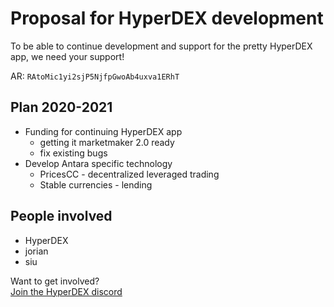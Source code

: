 # Proposal for HyperDEX development

To be able to continue development and support for the pretty HyperDEX app, we need your support!

AR: `RAtoMic1yi2sjP5NjfpGwoAb4uxva1ERhT`

## Plan 2020-2021

- Funding for continuing HyperDEX app
  - getting it marketmaker 2.0 ready
  - fix existing bugs
- Develop Antara specific technology
  - PricesCC - decentralized leveraged trading
  - Stable currencies - lending

## People involved
- HyperDEX
- jorian
- siu

Want to get involved?  
[Join the HyperDEX discord](https://discord.gg/Bxg8fcy)

